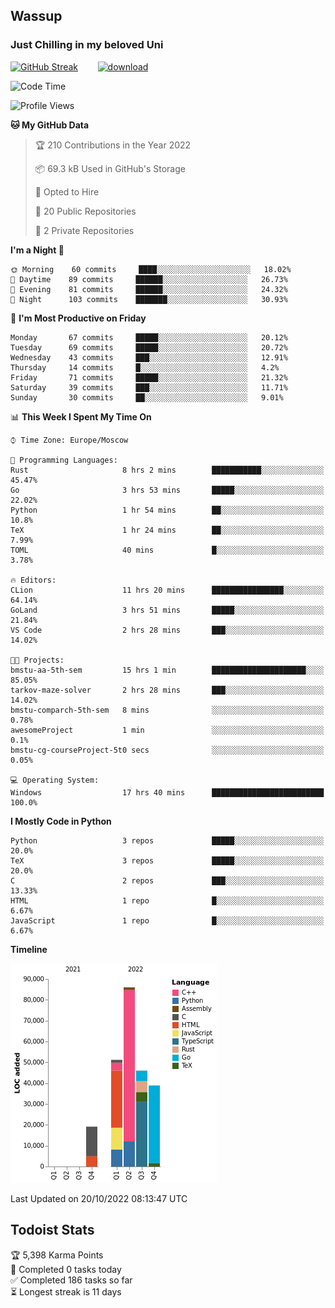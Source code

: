 ## Wassup 
### Just Chilling in my beloved Uni 

<!--
-->

[![GitHub Streak](http://github-readme-streak-stats.herokuapp.com?user=archeoss&theme=shades-of-purple&hide_border=true&date_format=j%20M%5B%20Y%5D)](https://git.io/streak-stats)&nbsp;&nbsp;&nbsp;&nbsp;&nbsp;&nbsp;&nbsp;&nbsp;[![download](https://user-images.githubusercontent.com/68448737/147796309-d8b65b1d-4dde-40d9-b03a-2b42aaa6cd43.jpeg)
](http://bmstu.ru/)

<!--START_SECTION:waka-->
![Code Time](http://img.shields.io/badge/Code%20Time-632%20hrs%2048%20mins-blue)

![Profile Views](http://img.shields.io/badge/Profile%20Views-3-blue)

**🐱 My GitHub Data** 

> 🏆 210 Contributions in the Year 2022
 > 
> 📦 69.3 kB Used in GitHub's Storage 
 > 
> 💼 Opted to Hire
 > 
> 📜 20 Public Repositories 
 > 
> 🔑 2 Private Repositories  
 > 
**I'm a Night 🦉** 

```text
🌞 Morning    60 commits     ████░░░░░░░░░░░░░░░░░░░░░   18.02% 
🌆 Daytime    89 commits     ██████░░░░░░░░░░░░░░░░░░░   26.73% 
🌃 Evening    81 commits     ██████░░░░░░░░░░░░░░░░░░░   24.32% 
🌙 Night      103 commits    ███████░░░░░░░░░░░░░░░░░░   30.93%

```
📅 **I'm Most Productive on Friday** 

```text
Monday       67 commits     █████░░░░░░░░░░░░░░░░░░░░   20.12% 
Tuesday      69 commits     █████░░░░░░░░░░░░░░░░░░░░   20.72% 
Wednesday    43 commits     ███░░░░░░░░░░░░░░░░░░░░░░   12.91% 
Thursday     14 commits     █░░░░░░░░░░░░░░░░░░░░░░░░   4.2% 
Friday       71 commits     █████░░░░░░░░░░░░░░░░░░░░   21.32% 
Saturday     39 commits     ███░░░░░░░░░░░░░░░░░░░░░░   11.71% 
Sunday       30 commits     ██░░░░░░░░░░░░░░░░░░░░░░░   9.01%

```


📊 **This Week I Spent My Time On** 

```text
⌚︎ Time Zone: Europe/Moscow

💬 Programming Languages: 
Rust                     8 hrs 2 mins        ███████████░░░░░░░░░░░░░░   45.47% 
Go                       3 hrs 53 mins       █████░░░░░░░░░░░░░░░░░░░░   22.02% 
Python                   1 hr 54 mins        ██░░░░░░░░░░░░░░░░░░░░░░░   10.8% 
TeX                      1 hr 24 mins        ██░░░░░░░░░░░░░░░░░░░░░░░   7.99% 
TOML                     40 mins             █░░░░░░░░░░░░░░░░░░░░░░░░   3.78%

🔥 Editors: 
CLion                    11 hrs 20 mins      ████████████████░░░░░░░░░   64.14% 
GoLand                   3 hrs 51 mins       █████░░░░░░░░░░░░░░░░░░░░   21.84% 
VS Code                  2 hrs 28 mins       ███░░░░░░░░░░░░░░░░░░░░░░   14.02%

🐱‍💻 Projects: 
bmstu-aa-5th-sem         15 hrs 1 min        █████████████████████░░░░   85.05% 
tarkov-maze-solver       2 hrs 28 mins       ███░░░░░░░░░░░░░░░░░░░░░░   14.02% 
bmstu-comparch-5th-sem   8 mins              ░░░░░░░░░░░░░░░░░░░░░░░░░   0.78% 
awesomeProject           1 min               ░░░░░░░░░░░░░░░░░░░░░░░░░   0.1% 
bmstu-cg-courseProject-5t0 secs              ░░░░░░░░░░░░░░░░░░░░░░░░░   0.05%

💻 Operating System: 
Windows                  17 hrs 40 mins      █████████████████████████   100.0%

```

**I Mostly Code in Python** 

```text
Python                   3 repos             █████░░░░░░░░░░░░░░░░░░░░   20.0% 
TeX                      3 repos             █████░░░░░░░░░░░░░░░░░░░░   20.0% 
C                        2 repos             ███░░░░░░░░░░░░░░░░░░░░░░   13.33% 
HTML                     1 repo              █░░░░░░░░░░░░░░░░░░░░░░░░   6.67% 
JavaScript               1 repo              █░░░░░░░░░░░░░░░░░░░░░░░░   6.67%

```


**Timeline**

![Chart not found](https://raw.githubusercontent.com/archeoss/archeoss/master/charts/bar_graph.png) 


 Last Updated on 20/10/2022 08:13:47 UTC
<!--END_SECTION:waka-->

## Todoist Stats

<!-- TODO-IST:START -->
🏆  5,398 Karma Points           
🌸  Completed 0 tasks today           
✅  Completed 186 tasks so far           
⏳  Longest streak is 11 days
<!-- TODO-IST:END -->
